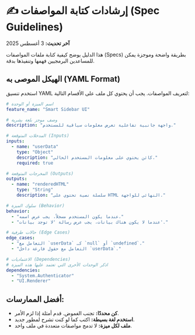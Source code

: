 # ✍️ إرشادات كتابة المواصفات (Spec Guidelines)

**آخر تحديث:** 3 أغسطس 2025

هذا الدليل يوضح كيفية كتابة ملفات المواصفات (Specs) بطريقة واضحة وموجزة يمكن للمساعدين البرمجيين فهمها وتنفيذها بدقة.

## الهيكل الموصى به (YAML Format)

استخدم تنسيق YAML لتعريف المواصفات. يجب أن يحتوي كل ملف على الأقسام التالية:

```yaml
# اسم الميزة أو الوحدة
feature_name: "Smart Sidebar UI"

# وصف موجز بلغة بشرية
description: "واجهة جانبية تفاعلية تعرض معلومات سياقية للمستخدم."

# المدخلات المتوقعة (Inputs)
inputs:
  - name: "userData"
    type: "Object"
    description: "كائن يحتوي على معلومات المستخدم الحالي."
    required: true

# المخرجات المتوقعة (Outputs)
outputs:
  - name: "renderedHTML"
    type: "String"
    description: "سلسلة نصية تحتوي على HTML النهائي للواجهة."

# سلوك الميزة (Behavior)
behavior:
  - "عندما يكون المستخدم مسجلاً، يجب عرض اسمه."
  - "عندما لا يكون هناك بيانات، يجب عرض رسالة 'لا توجد بيانات'."

# حالات طرفية (Edge Cases)
edge_cases:
  - "التعامل مع `userData` كـ `null` أو `undefined`."
  - "التعامل مع حقول فارغة داخل `userData`."

# الاعتماديات (Dependencies)
# اذكر الوحدات الأخرى التي تعتمد عليها هذه الميزة
dependencies:
  - "System.Authenticator"
  - "UI.Renderer"
```

## أفضل الممارسات:
- **كن محددًا:** تجنب الغموض. قدم أمثلة إذا لزم الأمر.
- **استخدم لغة بسيطة:** اكتب كما لو كنت تشرح لمطور جديد.
- **ملف لكل ميزة:** لا تدمج مواصفات متعددة في ملف واحد.